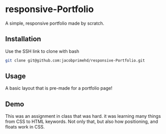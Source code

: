 # responsive-Portfolio

A simple, responsive portfolio made by scratch.

## Installation

Use the SSH link to clone with bash

```bash
git clone git@github.com:jacobprimehd/responsive-Portfolio.git
```

## Usage

A basic layout that is pre-made for a portfolio page!

## Demo
This was an assignment in class that was hard. it was learning many things from CSS to HTML keywords. Not only that, but also how positioning, and floats work in CSS.
